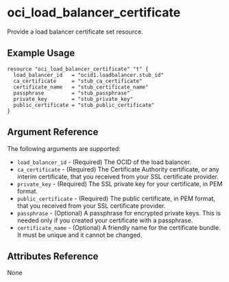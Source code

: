 # oci\_load\_balancer\_certificate

Provide a load balancer certificate set resource.

## Example Usage

```
resource "oci_load_balancer_certificate" "t" {
  load_balancer_id   = "ocid1.loadbalancer.stub_id"
  ca_certificate     = "stub_ca_certificate"
  certificate_name   = "stub_certificate_name"
  passphrase         = "stub_passphrase"
  private_key        = "stub_private_key"
  public_certificate = "stub_public_certificate"
}
```

## Argument Reference

The following arguments are supported:

* `load_balancer_id` - (Required) The OCID of the load balancer.
* `ca_certificate` - (Required) The Certificate Authority certificate, or any interim certificate, that you received from your SSL certificate provider.
* `private_key` - (Required) The SSL private key for your certificate, in PEM format.
* `public_certificate` - (Required) The public certificate, in PEM format, that you received from your SSL certificate provider.
* `passphrase` - (Optional) A passphrase for encrypted private keys. This is needed only if you created your certificate with a passphrase.
* `certificate_name` - (Optional) A friendly name for the certificate bundle. It must be unique and it cannot be changed.


## Attributes Reference
None